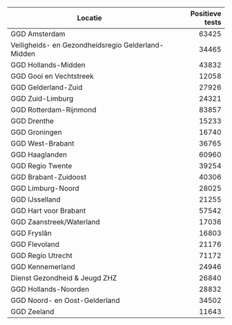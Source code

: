 | Locatie | Positieve tests |
|---------|----------------:|
| GGD Amsterdam                            | 63425 |
| Veiligheids- en Gezondheidsregio Gelderland-Midden | 34465 |
| GGD Hollands-Midden                      | 43832 |
| GGD Gooi en Vechtstreek                  | 12058 |
| GGD Gelderland-Zuid                      | 27926 |
| GGD Zuid-Limburg                         | 24321 |
| GGD Rotterdam-Rijnmond                   | 83857 |
| GGD Drenthe                              | 15233 |
| GGD Groningen                            | 16740 |
| GGD West-Brabant                         | 36765 |
| GGD Haaglanden                           | 60960 |
| GGD Regio Twente                         | 39254 |
| GGD Brabant-Zuidoost                     | 40306 |
| GGD Limburg-Noord                        | 28025 |
| GGD IJsselland                           | 21255 |
| GGD Hart voor Brabant                    | 57542 |
| GGD Zaanstreek/Waterland                 | 17036 |
| GGD Fryslân                              | 16803 |
| GGD Flevoland                            | 21176 |
| GGD Regio Utrecht                        | 71172 |
| GGD Kennemerland                         | 24946 |
| Dienst Gezondheid & Jeugd ZHZ            | 26840 |
| GGD Hollands-Noorden                     | 28832 |
| GGD Noord- en Oost-Gelderland            | 34502 |
| GGD Zeeland                              | 11643 |
